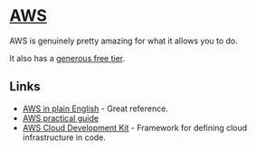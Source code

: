 # [AWS](https://aws.amazon.com/)

AWS is genuinely pretty amazing for what it allows you to do.

It also has a [generous free tier](https://aws.amazon.com/free/).

## Links

- [AWS in plain English](https://www.expeditedssl.com/aws-in-plain-english) - Great reference.
- [AWS practical guide](https://github.com/open-guides/og-aws#readme)
- [AWS Cloud Development Kit](https://github.com/awslabs/aws-cdk#readme) - Framework for defining cloud infrastructure in code.
